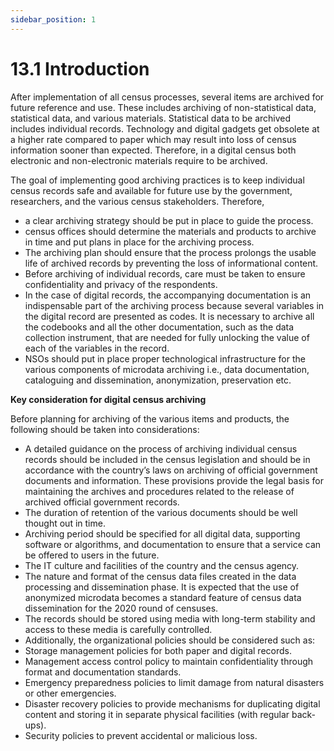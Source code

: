 ```yaml
---
sidebar_position: 1
---
```


# 13.1 Introduction
After implementation of all census processes, several items are archived for future reference and use. These includes archiving of non-statistical data, statistical data, and various materials. Statistical data to be archived includes individual records. Technology and digital gadgets get obsolete at a higher rate compared to paper which may result into loss of census information sooner than expected. Therefore, in a digital census both electronic and non-electronic materials require to be archived.

The goal of implementing good archiving practices is to keep individual census records safe and available for future use by the government, researchers, and the various census stakeholders. Therefore,

-	a clear archiving strategy should be put in place to guide the process.
-	census offices should determine the materials and products to archive in time and put plans in place for the archiving process. 
-	The archiving plan should ensure that the process prolongs the usable life of archived records by preventing the loss of informational content. 
-	Before archiving of individual records, care must be taken to ensure confidentiality and privacy of the respondents. 
-	In the case of digital records, the accompanying documentation is an indispensable part of the archiving process because several variables in the digital record are presented as codes. It is necessary to archive all the codebooks and all the other documentation, such as the data collection instrument, that are needed for fully unlocking the value of each of the variables in the record.
-	NSOs should put in place proper technological infrastructure for the various components of microdata archiving i.e., data documentation, cataloguing and dissemination, anonymization, preservation etc.

**Key consideration for digital census archiving**

Before planning for archiving of the various items and products, the following should be taken into considerations:

-	A detailed guidance on the process of archiving individual census records should be included in the census legislation and should be in accordance with the country’s laws on archiving of official government documents and information. These provisions provide the legal basis for maintaining the archives and procedures related to the release of archived official government records.
-	The duration of retention of the various documents should be well thought out in time.
-	Archiving period should be specified for all digital data, supporting software or algorithms, and documentation to ensure that a service can be offered to users in the future.
-	The IT culture and facilities of the country and the census agency.
-	The nature and format of the census data files created in the data processing and dissemination phase. It is expected that the use of anonymized microdata becomes a standard feature of census data dissemination for the 2020 round of censuses.
-	The records should be stored using media with long-term stability and access to these media is carefully controlled.
-	Additionally, the organizational policies should be considered such as: 
-	Storage management policies for both paper and digital records.
-	Management access control policy to maintain confidentiality through format and documentation standards.
-	Emergency preparedness policies to limit damage from natural disasters or other emergencies.
-	Disaster recovery policies to provide mechanisms for duplicating digital content and storing it in separate physical facilities (with regular back-ups).
-	Security policies to prevent accidental or malicious loss.
